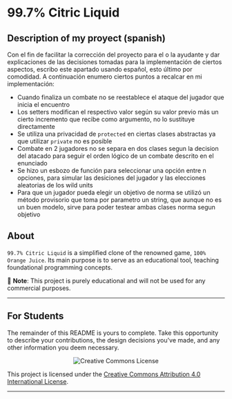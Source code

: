 # 99.7% Citric Liquid

## Description of my proyect (spanish)

Con el fin de facilitar la corrección del proyecto para el o la ayudante y dar explicaciones de 
las decisiones tomadas para la implementación de ciertos aspectos, escribo este apartado usando
español, esto último por comodidad. A continuación enumero ciertos puntos a recalcar en mi 
implementación:

- Cuando finaliza un combate no se reestablece el ataque del jugador que inicia el encuentro
- Los setters modifican el respectivo valor según su valor previo más un cierto incremento que recibe como argumento, 
no lo sustituye directamente
- Se utiliza una privacidad de `protected` en ciertas clases abstractas ya que utilizar `private` no es posible
- Combate en 2 jugadores no se separa en dos clases segun la decision del atacado para seguir el orden lógico
de un combate descrito en el enunciado
- Se hizo un esbozo de función para seleccionar una opción entre n opciones, para simular las desiciones
del jugador y las elecciones aleatorias de los wild units
- Para que un jugador pueda elegir un objetivo de norma se utilizó un método provisorio que toma por parametro
un string, que aunque no es un buen modelo, sirve para poder testear ambas clases norma segun objetivo



## About

`99.7% Citric Liquid` is a simplified clone of the renowned game, `100% Orange Juice`. Its main
purpose is to serve as an educational tool, teaching foundational programming concepts.

📢 **Note**: This project is purely educational and will not be used for any commercial purposes.

---

## For Students

The remainder of this README is yours to complete. Take this opportunity to describe your
contributions, the design decisions you've made, and any other information you deem necessary.



<div style="text-align:center;">
    <img src="https://i.creativecommons.org/l/by/4.0/88x31.png" alt="Creative Commons License">
</div>

This project is licensed under the [Creative Commons Attribution 4.0 International License](http://creativecommons.org/licenses/by/4.0/).

---